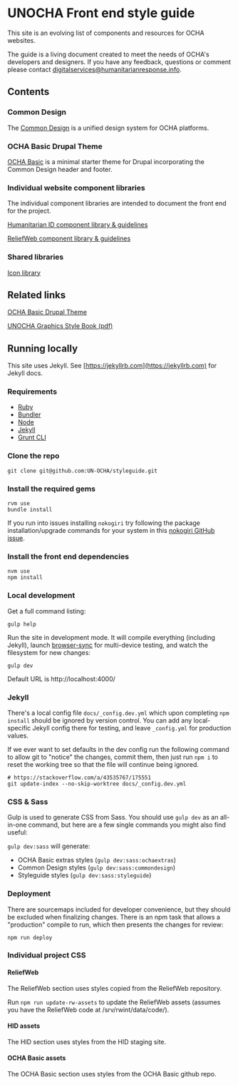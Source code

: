 # UNOCHA Front end style guide

This site is an evolving list of components and resources for OCHA websites.

The guide is a living document created to meet the needs of OCHA's developers and designers. If you have any feedback, questions or comment please contact digitalservices@humanitarianresponse.info.

## Contents

### Common Design

The [Common Design](https://un-ocha.github.io/styleguide/common-design) is a unified design system for OCHA platforms.

### OCHA Basic Drupal Theme

[OCHA Basic](https://un-ocha.github.io/styleguide/ocha) is a minimal starter theme for Drupal incorporating the Common Design header and footer.

### Individual website component libraries

The individual component libraries are intended to document the front end for the project.

[Humanitarian ID component library & guidelines](https://un-ocha.github.io/styleguide/hid)

[ReliefWeb component library & guidelines](https://un-ocha.github.io/styleguide/reliefweb)

### Shared libraries

[Icon library](https://un-ocha.github.io/styleguide/icons)

## Related links

[OCHA Basic Drupal Theme](https://github.com/UN-OCHA/ocha_basic)

[UNOCHA Graphics Style Book (pdf)](https://www.unocha.org/sites/unocha/files/dms/Documents/GraphicsStyleBook_for_public.pdf)

## Running locally

This site uses Jekyll. See [https://jekyllrb.com](https://jekyllrb.com) for Jekyll docs.

### Requirements

* [Ruby](https://www.ruby-lang.org/en/)
* [Bundler](http://bundler.io/)
* [Node](https://nodejs.org/)
* [Jekyll](https://jekyllrb.com)
* [Grunt CLI](https://gruntjs.com/getting-started)

### Clone the repo

```
git clone git@github.com:UN-OCHA/styleguide.git
```

### Install the required gems

```
rvm use
bundle install
```

If you run into issues installing `nokogiri` try following the package installation/upgrade commands for your system in this [nokogiri GitHub issue](https://github.com/sparklemotion/nokogiri/issues/1099).

### Install the front end dependencies

```
nvm use
npm install
```

### Local development

Get a full command listing:

```
gulp help
```

Run the site in development mode. It will compile everything (including Jekyll), launch [browser-sync](https://browsersync.io) for multi-device testing, and watch the filesystem for new changes:

```
gulp dev
```

Default URL is http://localhost:4000/

### Jekyll

There's a local config file `docs/_config.dev.yml` which upon completing `npm install` should be ignored by version control. You can add any local-specific Jekyll config there for testing, and leave `_config.yml` for production values.

If we ever want to set defaults in the dev config run the following command to allow git to "notice" the changes, commit them, then just run `npm i` to reset the working tree so that the file will continue being ignored.

```
# https://stackoverflow.com/a/43535767/175551
git update-index --no-skip-worktree docs/_config.dev.yml
```

### CSS & Sass

Gulp is used to generate CSS from Sass. You should use `gulp dev` as an all-in-one command, but here are a few single commands you might also find useful:

`gulp dev:sass` will generate:

* OCHA Basic extras styles (`gulp dev:sass:ochaextras`)
* Common Design styles (`gulp dev:sass:commondesign`)
* Styleguide styles (`gulp dev:sass:styleguide`)

### Deployment

There are sourcemaps included for developer convenience, but they should be excluded when finalizing changes. There is an npm task that allows a "production" compile to run, which then presents the changes for review:

```
npm run deploy
```

### Individual project CSS

#### ReliefWeb

The ReliefWeb section uses styles copied from the ReliefWeb repository.

Run `npm run update-rw-assets` to update the ReliefWeb assets (assumes you have the ReliefWeb code at /srv/rwint/data/code/).

#### HID assets

The HID section uses styles from the HID staging site.

#### OCHA Basic assets

The OCHA Basic section uses styles from the OCHA Basic github repo.
